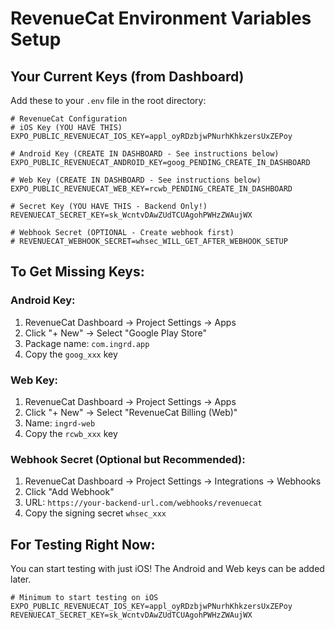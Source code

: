 # RevenueCat Environment Variables Setup

## Your Current Keys (from Dashboard)

Add these to your `.env` file in the root directory:

```env
# RevenueCat Configuration
# iOS Key (YOU HAVE THIS)
EXPO_PUBLIC_REVENUECAT_IOS_KEY=appl_oyRDzbjwPNurhKhkzersUxZEPoy

# Android Key (CREATE IN DASHBOARD - See instructions below)
EXPO_PUBLIC_REVENUECAT_ANDROID_KEY=goog_PENDING_CREATE_IN_DASHBOARD

# Web Key (CREATE IN DASHBOARD - See instructions below)  
EXPO_PUBLIC_REVENUECAT_WEB_KEY=rcwb_PENDING_CREATE_IN_DASHBOARD

# Secret Key (YOU HAVE THIS - Backend Only!)
REVENUECAT_SECRET_KEY=sk_WcntvDAwZUdTCUAgohPWHzZWAujWX

# Webhook Secret (OPTIONAL - Create webhook first)
# REVENUECAT_WEBHOOK_SECRET=whsec_WILL_GET_AFTER_WEBHOOK_SETUP
```

## To Get Missing Keys:

### Android Key:
1. RevenueCat Dashboard → Project Settings → Apps
2. Click "+ New" → Select "Google Play Store"
3. Package name: `com.ingrd.app`
4. Copy the `goog_xxx` key

### Web Key:
1. RevenueCat Dashboard → Project Settings → Apps
2. Click "+ New" → Select "RevenueCat Billing (Web)"
3. Name: `ingrd-web`
4. Copy the `rcwb_xxx` key

### Webhook Secret (Optional but Recommended):
1. RevenueCat Dashboard → Project Settings → Integrations → Webhooks
2. Click "Add Webhook"
3. URL: `https://your-backend-url.com/webhooks/revenuecat`
4. Copy the signing secret `whsec_xxx`

## For Testing Right Now:

You can start testing with just iOS! The Android and Web keys can be added later.

```env
# Minimum to start testing on iOS
EXPO_PUBLIC_REVENUECAT_IOS_KEY=appl_oyRDzbjwPNurhKhkzersUxZEPoy
REVENUECAT_SECRET_KEY=sk_WcntvDAwZUdTCUAgohPWHzZWAujWX
```
